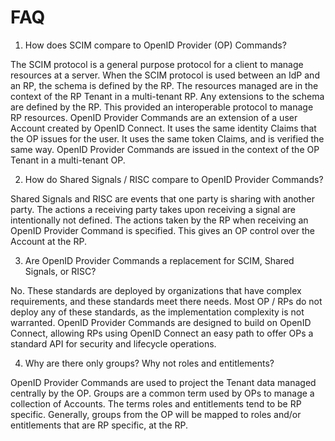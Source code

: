 # FAQ 

1. How does SCIM compare to OpenID Provider (OP) Commands?

The SCIM protocol is a general purpose protocol for a client to manage resources at a server. When the SCIM protocol is used between an IdP and an RP, the schema is defined by the RP. The resources managed are in the context of the RP Tenant in a multi-tenant RP. Any extensions to the schema are defined by the RP. This provided an interoperable protocol to manage RP resources. OpenID Provider Commands are an extension of a user Account created by OpenID Connect. It uses the same identity Claims that the OP issues for the user. It uses the same token Claims, and is verified the same way. OpenID Provider Commands are issued in the context of the OP Tenant in a multi-tenant OP.

2. How do Shared Signals / RISC compare to OpenID Provider Commands?

Shared Signals and RISC are events that one party is sharing with another party. The actions a receiving party takes upon receiving a signal are intentionally not defined. The actions taken by the RP when receiving an OpenID Provider Command is specified. This gives an OP control over the Account at the RP.

3. Are OpenID Provider Commands a replacement for SCIM, Shared Signals, or RISC?

No. These standards are deployed by organizations that have complex requirements, and these standards meet there needs. Most OP / RPs do not deploy any of these standards, as the implementation complexity is not warranted. OpenID Provider Commands are designed to build on OpenID Connect, allowing RPs using OpenID Connect an easy path to offer OPs a standard API for security and lifecycle operations.

4. Why are there only groups? Why not roles and entitlements?

OpenID Provider Commands are used to project the Tenant data managed centrally by the OP. Groups are a common term used by OPs to manage a collection of Accounts. The terms roles and entitlements tend to be RP specific. Generally, groups from the OP will be mapped to roles and/or entitlements that are RP specific, at the RP.
